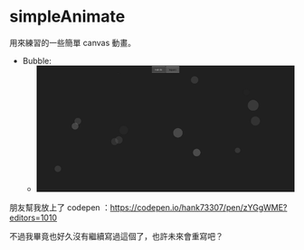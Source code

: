 # simpleAnimate
用來練習的一些簡單 canvas 動畫。

- Bubble:
  - ![Bubble](./image/bubble.png)

朋友幫我放上了 codepen ：https://codepen.io/hank73307/pen/zYGgWME?editors=1010

不過我畢竟也好久沒有繼續寫過這個了，也許未來會重寫吧？
